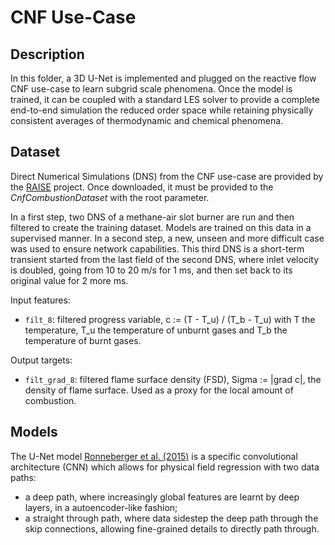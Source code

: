 # CNF Use-Case

## Description

In this folder, a 3D U-Net is implemented and plugged on the reactive flow CNF use-case to learn subgrid scale phenomena. Once the model is trained, it can be coupled with a standard LES solver to provide a complete end-to-end simulation the reduced order space while retaining physically consistent averages of thermodynamic and chemical phenomena.

## Dataset

Direct Numerical Simulations (DNS) from the CNF use-case are provided by the [RAISE](https://www.coe-raise.eu/od-combustion) project. Once downloaded, it must be provided to the *CnfCombustionDataset* with the root parameter.

In a first step, two DNS of a methane-air slot burner are run and then filtered to create the training dataset. Models are trained on this data in a supervised manner. In a second step, a new, unseen and more difficult case was used to ensure network capabilities.
This third DNS is a short-term transient started from the last field of the second DNS, where inlet velocity is doubled, going from 10 to 20 m/s for 1 ms, and then set back to its original value for 2 more ms.

Input features:

* ``filt_8``: filtered progress variable, c := (T - T_u) / (T_b - T_u) with T the temperature, T_u the temperature of unburnt gases and T_b the temperature of burnt gases.

Output targets:

* ``filt_grad_8``: filtered flame surface density (FSD), Sigma := |grad c|, the density of flame surface. Used as a proxy for the local amount of combustion.

## Models

The U-Net model [Ronneberger et al. (2015)](https://arxiv.org/abs/1505.04597) is a specific convolutional architecture (CNN) which allows for physical field regression with two data paths:
- a deep path, where increasingly global features are learnt by deep layers, in a autoencoder-like fashion;
- a straight through path, where data sidestep the deep path through the skip connections, allowing fine-grained details to directly path through.

